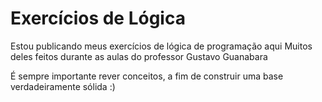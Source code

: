 # Exercícios de Lógica

Estou publicando meus exercícios de lógica de programação aqui
Muitos deles feitos durante as aulas do professor Gustavo Guanabara

É sempre importante rever conceitos, a fim de construir uma base verdadeiramente sólida :)
